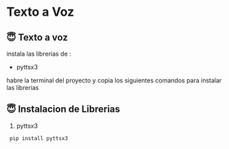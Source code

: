 # Texto a Voz
## :innocent: Texto a voz
instala las librerias de :
- pyttsx3


habre la terminal del proyecto y copia los siguientes comandos para instalar las librerias

## :innocent: Instalacion de Librerias

1. pyttsx3
```
 pip install pyttsx3
```

